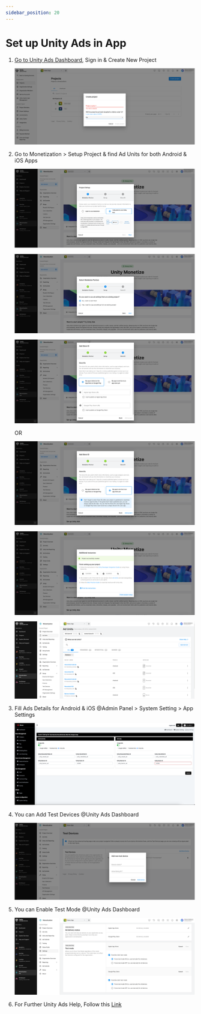 ```yaml
---
sidebar_position: 20
---
```


# Set up Unity Ads in App

1. [Go to Unity Ads Dashboard](https://dashboard.unity3d.com/), Sign in & Create New Project

   ![Unity New Project](/images/app/unity-new-project.png)

2. Go to Monetization > Setup Project & find Ad Units for both Android & iOS Apps

   ![Unity Setup 1](/images/app/unity-1.png)

   ![Unity Setup 2](/images/app/unity-2.png)

   ![Unity Setup 3](/images/app/unity-3.png)

   OR

   ![Unity Setup 4](/images/app/unity-4.png)

   ![Unity Setup 5](/images/app/unity-5.png)

   ![Unity Add Units](/images/app/unity-AddUnits.png)

3. Fill Ads Details for Android & iOS @Admin Panel > System Setting > App Settings

   ![Unity Ads Admin Panel](/images/app/unityAdsAdminPanel.png)

4. You can Add Test Devices @Unity Ads Dashboard

   ![Unity Add Test Device](/images/app/unity-addTestDevice.png)

5. You can Enable Test Mode @Unity Ads Dashboard

   ![Unity Test Mode Enable](/images/app/unity-TestModeEnable.png)

6. For Further Unity Ads Help, Follow this [Link](http://documentation.cloud.unity3d.com/en/articles/5337189-ad-units-benefits-and-faqs/)

